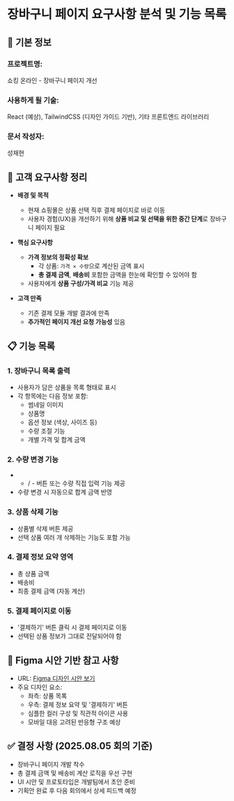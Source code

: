 # 장바구니 페이지 요구사항 분석 및 기능 목록

## 📌 기본 정보
### 프로젝트명:
쇼킹 온라인 - 장바구니 페이지 개선

### 사용하게 될 기술:
React (예상), TailwindCSS (디자인 가이드 기반), 기타 프론트엔드 라이브러리

### 문서 작성자:
성재현

## 📝 고객 요구사항 정리

- **배경 및 목적**
  - 현재 쇼핑몰은 상품 선택 직후 결제 페이지로 바로 이동
  - 사용자 경험(UX)을 개선하기 위해 **상품 비교 및 선택을 위한 중간 단계**로 장바구니 페이지 필요

- **핵심 요구사항**
  - **가격 정보의 정확성 확보**
    - 각 상품: `가격 × 수량`으로 계산된 금액 표시
    - **총 결제 금액**, **배송비** 포함한 금액을 한눈에 확인할 수 있어야 함
  - 사용자에게 **상품 구성/가격 비교** 기능 제공

- **고객 만족**
  - 기존 결제 모듈 개발 결과에 만족
  - **추가적인 페이지 개선 요청 가능성** 있음

## 📋 기능 목록

### 1. 장바구니 목록 출력
- 사용자가 담은 상품을 목록 형태로 표시
- 각 항목에는 다음 정보 포함:
  - 썸네일 이미지
  - 상품명
  - 옵션 정보 (색상, 사이즈 등)
  - 수량 조절 기능
  - 개별 가격 및 합계 금액

### 2. 수량 변경 기능
- + / - 버튼 또는 수량 직접 입력 기능 제공
- 수량 변경 시 자동으로 합계 금액 반영

### 3. 상품 삭제 기능
- 상품별 삭제 버튼 제공
- 선택 상품 여러 개 삭제하는 기능도 포함 가능

### 4. 결제 정보 요약 영역
- 총 상품 금액
- 배송비
- 최종 결제 금액 (자동 계산)

### 5. 결제 페이지로 이동
- '결제하기' 버튼 클릭 시 결제 페이지로 이동
- 선택된 상품 정보가 그대로 전달되어야 함

## 🎨 Figma 시안 기반 참고 사항

- URL: [Figma 디자인 시안 보기](https://www.figma.com/design/DKeR5wR65RkxcAWReoBccl/%EC%9D%91%EC%9A%A9%EC%86%8C%ED%94%84%ED%8A%B8%EC%9B%A8%EC%96%B4-%EB%94%94%EC%9E%90%EC%9D%B8-%EC%8B%9C%EC%95%88?node-id=1-131&p=f)
- 주요 디자인 요소:
  - 좌측: 상품 목록
  - 우측: 결제 정보 요약 및 '결제하기' 버튼
  - 심플한 컬러 구성 및 직관적 아이콘 사용
  - 모바일 대응 고려된 반응형 구조 예상

## ✅ 결정 사항 (2025.08.05 회의 기준)

- 장바구니 페이지 개발 착수
- 총 결제 금액 및 배송비 계산 로직을 우선 구현
- UI 시안 및 프로토타입은 개발팀에서 초안 준비
- 기획안 완료 후 다음 회의에서 상세 피드백 예정
